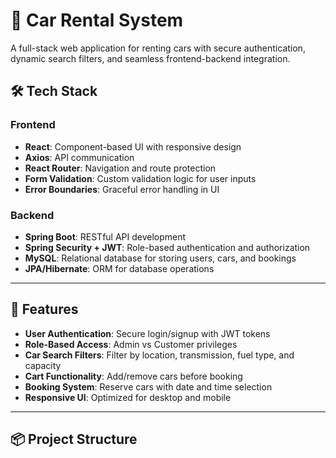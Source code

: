 # 🚗 Car Rental System

A full-stack web application for renting cars with secure authentication, dynamic search filters, and seamless frontend-backend integration.

## 🛠️ Tech Stack

### Frontend
- **React**: Component-based UI with responsive design
- **Axios**: API communication
- **React Router**: Navigation and route protection
- **Form Validation**: Custom validation logic for user inputs
- **Error Boundaries**: Graceful error handling in UI

### Backend
- **Spring Boot**: RESTful API development
- **Spring Security + JWT**: Role-based authentication and authorization
- **MySQL**: Relational database for storing users, cars, and bookings
- **JPA/Hibernate**: ORM for database operations

---

## 🔐 Features

- **User Authentication**: Secure login/signup with JWT tokens
- **Role-Based Access**: Admin vs Customer privileges
- **Car Search Filters**: Filter by location, transmission, fuel type, and capacity
- **Cart Functionality**: Add/remove cars before booking
- **Booking System**: Reserve cars with date and time selection
- **Responsive UI**: Optimized for desktop and mobile

---

## 📦 Project Structure

